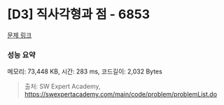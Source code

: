 # [D3] 직사각형과 점 - 6853 

[문제 링크](https://swexpertacademy.com/main/code/problem/problemDetail.do?contestProbId=AWhT_2HKQNADFAW_) 

### 성능 요약

메모리: 73,448 KB, 시간: 283 ms, 코드길이: 2,032 Bytes



> 출처: SW Expert Academy, https://swexpertacademy.com/main/code/problem/problemList.do